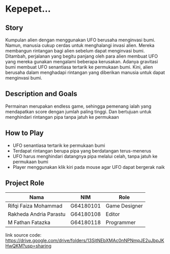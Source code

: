 # Kepepet...

## Story
Kumpulan alien dengan menggunakan UFO berusaha menginvasi bumi. Namun, manusia cukup cerdas untuk menghalangi invasi alien. Mereka membangun rintangan bagi alien sebelum dapat menginvasi bumi. Ditambah, perjalanan yang begitu panjang oleh para alien membuat UFO yang mereka gunakan mengalami beberapa kerusakan. Adanya gravitasi bumi membuat UFO senantiasa tertarik ke permukaan bumi. Kini, alien berusaha dalam menghadapi rintangan yang diberikan manusia untuk dapat menginvasi bumi.

## Description and Goals
Permainan merupakan endless game, sehingga pemenang ialah yang mendapatkan score dengan jumlah paling tinggi. Dan bertujuan untuk menghindari rintangan pipa tanpa jatuh ke permukaan

## How to Play
* UFO senantiasa tertarik ke permukaan bumi
* Terdapat rintangan berupa pipa yang berdatangan terus-menerus
* UFO harus menghindari datangnya pipa melalui celah, tanpa jatuh ke permukaan bumi
* Player menggunakan klik kiri pada mouse agar UFO dapat bergerak naik

## Project Role
|Nama                   |NIM          |Role           |
|-----------------------|-------------|---------------|
|Rifqi Faiza Mohammad   |G64180101    |Game Designer  |             
|Rakheda Andria Parastu |G64180108    |Editor         |
|M Fathan Fatazka       |G64180118    |Programmer     |

link source code: https://drive.google.com/drive/folders/13SjtNEbXMAc0nNPNmpJE2uJbpJKHwQKM?usp=sharing

